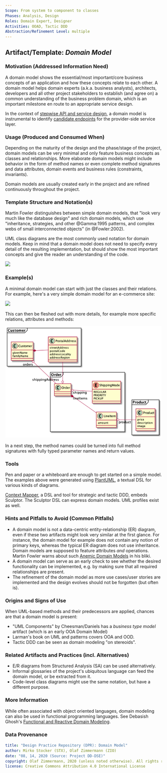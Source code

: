 ```yaml
---
Scope: From system to component to classes
Phases: Analysis, Design 
Roles: Domain Expert, Designer 
Activities: OOAD, Tactic DDD 
Abstraction/Refinement Level: multiple 
---
```



Artifact/Template: *Domain Model*
---------------------------------

### Motivation (Addressed Information Need) 
A domain model shows the essential/most important/core business concepts of an application and how these concepts relate to each other. A domain model helps domain experts (a.k.a. business analysts), architects, developers and all other project stakeholders to establish (and agree on) a common understanding of the business problem domain, which is an important milestone en route to an appropriate service design.

In the context of [stepwise API and service design](../activities/SDPR-StepwiseServiceDesign.md), a domain model is instrumental to identify [candidate endpoints](SDPR-CandidateEndpointList.md) for the provider-side service layer. 


### Usage (Produced and Consumed When)
Depending on the maturity of the design and the phase/stage of the project, domain models can be very minimal and only feature business concepts as classes and relationships. More elaborate domain models might include behavior in the form of method names or even complete method signatures and data attributes, domain events and business rules (constraints, invariants).

Domain models are usually created early in the project and are refined continuously throughout the project. 


### Template Structure and Notation(s)
Martin Fowler distinguishes between simple domain models, that "look very much like the database design" and rich domain models, which use "inheritance, strategies, and other @Gamma:1995 patterns, and complex webs of small interconnected objects" (in @Fowler:2002). 

UML class diagrams are the most commonly used notation for domain models. Keep in mind that a domain model does not need to specify every detail of the resulting implementation, but should show the most important concepts and give the reader an understanding of the code. 

![](./images/Domain-Model-Template.png)


### Example(s)
A minimal domain model can start with just the classes and their relations. For example, here's a very simple domain model for an e-commerce site:

![](./images/Domain-Model-Simple.png)

This can then be fleshed out with more details, for example more specific relations, attributes and methods:

![](./images/Domain-Model-Elaborate.png)

In a next step, the method names could be turned into full method signatures with fully typed parameter names and return values.

### Tools
Pen and paper or a whiteboard are enough to get started on a simple model. The examples above were generated using [PlantUML](https://plantuml.com/class-diagram), a textual DSL for various kinds of diagrams.

[Context Mapper](https://contextmapper.org/docs/tactic-ddd/), a DSL and tool for strategic and tactic DDD, embeds Sculptor. The Sculptor DSL can express domain models. UML profiles exist as well.


### Hints and Pitfalls to Avoid (Common Pitfalls)

* A domain model is not a data-centric entity-relationship (ER) diagram, even if these two artifacts might look very similar at the first glance. For instance, the domain model for example does not contain any notion of primary keys, whereas the typical ER diagram does not use inheritance. Domain models are supposed to feature attributes *and* operations. Martin Fowler warns about such [Anemic Domain Models](https://www.martinfowler.com/bliki/AnemicDomainModel.html) in his bliki.
* A domain model can serve as an early check to see whether the desired functionality can be implemented, e.g. by making sure that all required relationships are present.
* The refinement of the domain model as more use cases/user stories are implemented and the design evolves should not be forgotten (but often is).


### Origins and Signs of Use
When UML-based methods and their predecessors are applied, chances are that a domain model is present:

* "UML Components" by Cheesman/Daniels has a *business type model* artifact (which is an early OOA Domain Model)
* Larman's book on UML and patterns covers OOA and OOD. 
* Tactic DDD can be seen as domain modeling "on stereoids".


### Related Artifacts and Practices (incl. Alternatives)
* E/R diagrams from Structured Analysis (SA) can be used alternatively.
* Informal glossaries of the project's ubiquitous language can feed the domain model, or be extracted from it.
* Code-level class diagrams might use the same notation, but have a different purpose. 


### More Information
While often associated with object oriented languages, domain modeling can also be used in functional programming languages. See Debasish Ghosh's [Functional and Reactive Domain Modeling](https://www.manning.com/books/functional-and-reactive-domain-modeling). 


### Data Provenance 

```yaml
title: "Design Practice Repository (DPR): Domain Model"
author: Mirko Stocker (STX), Olaf Zimmermann (ZIO)
date: "08, 14, 2020 (Source: Project DD-DSE)"
copyright: Olaf Zimmermann, 2020 (unless noted otherwise). All rights reserved.
license: Creative Commons Attribution 4.0 International License
```
